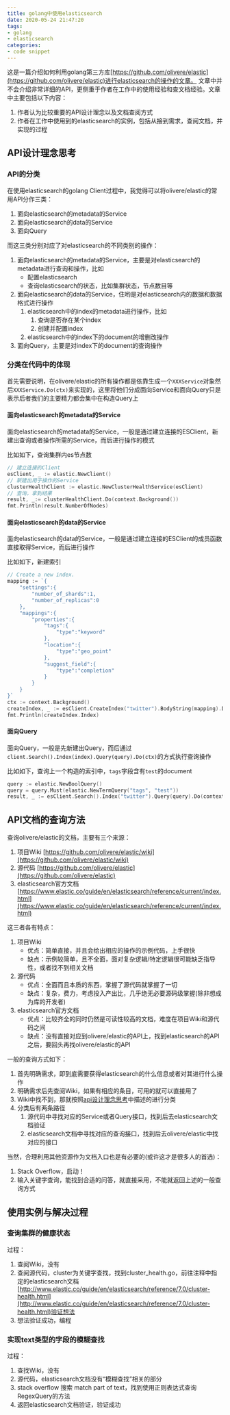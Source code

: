 ```yaml
---
title: golang中使用elasticsearch
date: 2020-05-24 21:47:20
tags:
- golang
- elasticsearch
categories:
- code snippet
---
```


这是一篇介绍如何利用golang第三方库[https://github.com/olivere/elastic](https://github.com/olivere/elastic)进行elasticsearch的操作的文章。
文章中并不会介绍非常详细的API，更侧重于作者在工作中的使用经验和查文档经验。文章中主要包括以下内容：

1. 作者认为比较重要的API设计理念以及文档查阅方式
2. 作者在工作中使用到的elasticsearch的实例，包括从接到需求，查阅文档，并实现的过程

<!-- more -->
## API设计理念思考

### API的分类

在使用elasticsearch的golang Client过程中，我觉得可以将olivere/elastic的常用API分作三类：

1. 面向elasticsearch的metadata的Service
2. 面向elasticsearch的data的Service
3. 面向Query

而这三类分别对应了对elasticsearch的不同类别的操作：

1. 面向elasticsearch的metadata的Service，主要是对elasticsearch的metadata进行查询和操作，比如
   - 配置elasticsearch
   - 查询elasticsearch的状态，比如集群状态，节点数目等
2. 面向elasticsearch的data的Service，住哟是对elasticsearch内的数据和数据格式进行操作
   1. elasticsearch中的index的metadata进行操作，比如
      1. 查询是否存在某个index
      2. 创建并配置index
   2. elasticsearch中的index下的document的增删改操作
3. 面向Query，主要是对index下的document的查询操作

### 分类在代码中的体现

首先需要说明，在olivere/elastic的所有操作都是依靠生成一个`XXXService`对象然后`XXXService.Do(ctx)`来实现的，这里将他们分成面向Service和面向Query只是表示后者我们的主要精力都会集中在构造Query上

#### 面向elasticsearch的metadata的Service

面向elasticsearch的metadata的Service，一般是通过建立连接的ESClient，新建出查询或者操作所需的Service，而后进行操作的模式

比如如下，查询集群内es节点数

```go
// 建立连接的Client
esClient, _ := elastic.NewClient()
// 新建出用于操作的Service
clusterHealthClient := elastic.NewClusterHealthService(esClient)
// 查询，拿到结果
result, _:= clusterHealthClient.Do(context.Background())
fmt.Println(result.NumberOfNodes)
```

#### 面向elasticsearch的data的Service

面向elasticsearch的data的Service，一般是通过建立连接的ESClient的成员函数直接取得Service，而后进行操作

比如如下，新建索引

```go
// Create a new index.
mapping := `{
    "settings":{
        "number_of_shards":1,
        "number_of_replicas":0
    },
    "mappings":{
        "properties":{
            "tags":{
                "type":"keyword"
            },
            "location":{
                "type":"geo_point"
            },
            "suggest_field":{
                "type":"completion"
            }
        }
    }
}`
ctx := context.Background()
createIndex, _ := esClient.CreateIndex("twitter").BodyString(mapping).Do(ctx)
fmt.Println(createIndex.Index)
```

#### 面向Query

面向Query，一般是先新建出Query，而后通过`client.Search().Index(index).Query(query).Do(ctx)`的方式执行查询操作

比如如下，查询上一个构造的索引中，`tags`字段含有`test`的document

```go
query := elastic.NewBoolQuery()
query = query.Must(elastic.NewTermQuery("tags", "test"))
result, _ := esClient.Search().Index("twitter").Query(query).Do(context.Background())
```

## API文档的查询方法

查询olivere/elastic的文档，主要有三个来源：

1. 项目Wiki [https://github.com/olivere/elastic/wiki](https://github.com/olivere/elastic/wiki)
2. 源代码 [https://github.com/olivere/elastic](https://github.com/olivere/elastic)
3. elasticsearch官方文档 [https://www.elastic.co/guide/en/elasticsearch/reference/current/index.html](https://www.elastic.co/guide/en/elasticsearch/reference/current/index.html)

这三者各有特点：

1. 项目Wiki
   - 优点：简单直接，并且会给出相应的操作的示例代码，上手很快
   - 缺点：示例较简单，且不全面，面对复杂逻辑/特定逻辑很可能缺乏指导性，或者找不到相关文档
2. 源代码
   - 优点：全面而且本质的东西，掌握了源代码就掌握了一切
   - 缺点：复杂，费力，考虑投入产出比，几乎绝无必要源码级掌握(除非想成为库的开发者)
3. elasticsearch官方文档
   - 优点：比较齐全的同时仍然是可读性较高的文档，难度在项目Wiki和源代码之间
   - 缺点：没有直接对应到olivere/elastic的API上，找到elasticsearch的API之后，要回头再找olivere/elastic的API

一般的查询方式如下：

1. 首先明确需求，即到底需要获得elasticsearch的什么信息或者对其进行什么操作
2. 明确需求后先查阅Wiki，如果有相应的条目，可用的就可以直接用了
3. Wiki中找不到，那就按照[api设计理念思考](#api设计理念思考)中描述的进行分类
4. 分类后有两条路径
   1. 源代码中寻找对应的Service或者Query接口，找到后去elasticsearch文档验证
   2. elasticsearch文档中寻找对应的查询接口，找到后去olivere/elastic中找对应的接口

当然，合理利用其他资源作为文档入口也是有必要的(或许这才是很多人的首选)：

1. Stack Overflow，启动！
2. 输入关键字查询，能找到合适的问答，就直接采用，不能就返回上述的一般查询方式

## 使用实例与解决过程

### 查询集群的健康状态

过程：

1. 查阅Wiki，没有
2. 查阅源代码，cluster为关键字查找，找到cluster_health.go，前往注释中指定的elasticsearch文档[http://www.elastic.co/guide/en/elasticsearch/reference/7.0/cluster-health.html](http://www.elastic.co/guide/en/elasticsearch/reference/7.0/cluster-health.html)验证想法
3. 想法验证成功，编程

### 实现text类型的字段的模糊查找

过程：

1. 查找Wiki，没有
2. 源代码，elasticsearch文档没有“模糊查找”相关的部分
3. stack overflow 搜索 match part of text，找到使用正则表达式查询RegexQuery的方法
4. 返回elasticsearch文档验证，验证成功
